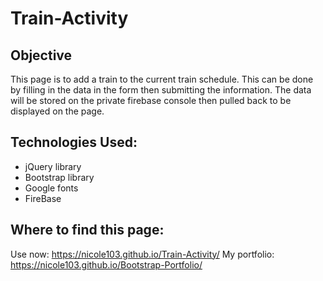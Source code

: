 # Train-Activity

## Objective
This page is to add a train to the current train schedule. This can be done by filling in the data in the form then submitting the information. The data will be stored on the private firebase console then pulled back to be displayed on the page.

## Technologies Used:
* jQuery library
* Bootstrap library
* Google fonts
* FireBase

## Where to find this page:
Use now: https://nicole103.github.io/Train-Activity/
My portfolio: https://nicole103.github.io/Bootstrap-Portfolio/
